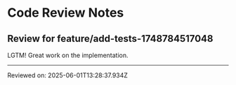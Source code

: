 # Code Review Notes

## Review for feature/add-tests-1748784517048

LGTM! Great work on the implementation.

---
Reviewed on: 2025-06-01T13:28:37.934Z
